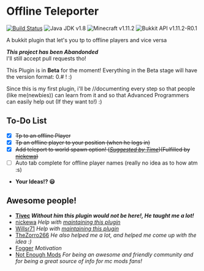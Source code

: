 Offline Teleporter  
==================
[![Build Status](https://ci.noxal.net/job/OfflineTeleporter/badge/icon)](https://ci.noxal.net/job/OfflineTeleporter/)
![Java JDK v1.8][java]
![Minecraft v1.11.2][mc]
![Bukkit API v1.11.2-R0.1][bukkit]

A bukkit plugin that let's you tp to offline players and vice versa


***This project has been Abandonded***  
I'll still accept pull requests tho!

This Plugin is in **Beta** for the moment!
Everything in the Beta stage will have the version format: 0.# ! :)


Since this is my first plugin, i'll be //documenting every step so that people (like me(newbies)) can learn
from it and so that Advanced Programmers can easily help out (If they want to!) :)

To-Do List
--------------
- [X] ~~Tp to an offline Player~~
- [X] ~~Tp an offline player to your position (when he logs in)~~
- [X] ~~Add teleport to world spawn option! (*[Suggested by Time](https://github.com/Vastrix/Offline-Teleporter/issues/2)*)(Fulfilled by [nickewa](https://github.com/Vastrix/Offline-Teleporter/commit/af6b2f037cfe316e27a631cdc41233c93e15e990))~~
- [ ] Auto tab complete for offline player names (really no idea as to how atm :s)
- **Your Ideas!? :smiley:**

Awesome people!
-----------------
- **[Tivec](https://github.com/tivec) *Without him this plugin would not be here!, He taught me a lot!***
- [nickewa](https://github.com/nickewa) *Help with [maintaining this plugin](https://github.com/Vastrix/Offline-Teleporter/commit/af6b2f037cfe316e27a631cdc41233c93e15e990)*
- [Willsr71](https://github.com/Willsr71) *Help with [maintaining this plugin](https://github.com/Vastrix/Offline-Teleporter/commits/master?author=Willsr71)*
- [TheZorro266](https://github.com/theZorro266) *He also helped me a lot, and helped me come up with the idea :)*
- [Fogger](https://github.com/Fogger) *Motivation*
- [Not Enough Mods](http://bot.notenoughmods.com/) *For being an awesome and friendly community and for being a great source of info for mc mods fans!*

[java]: https://img.shields.io/badge/Java%20JDK-v1.8-blue.svg "Java JDK 8"
[mc]: https://img.shields.io/badge/Minecraft-v1.11.2-green.svg "Minecraft 1.11.2"
[bukkit]: https://img.shields.io/badge/Bukkit%20API-v1.11.2--R0.1-lightgrey.svg "Bukkit API 1.11.2"
